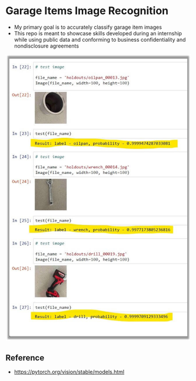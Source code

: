 # Garage Items Image Recognition
- My primary goal is to accurately classify garage item images
- This repo is meant to showcase skills developed during an internship while using public data and conforming to business confidentiality and nondisclosure agreements

![results](readme_images/results.jpg)

## Reference
- https://pytorch.org/vision/stable/models.html
